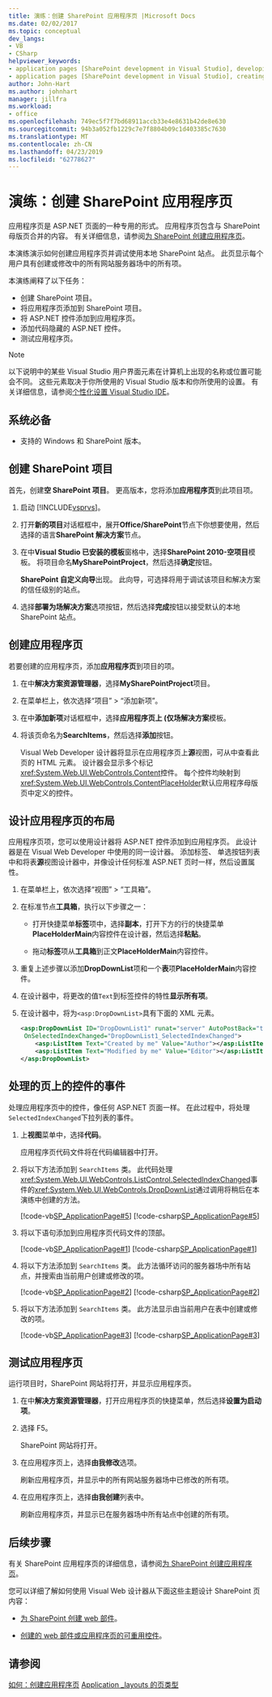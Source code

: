 ```yaml
---
title: 演练：创建 SharePoint 应用程序页 |Microsoft Docs
ms.date: 02/02/2017
ms.topic: conceptual
dev_langs:
- VB
- CSharp
helpviewer_keywords:
- application pages [SharePoint development in Visual Studio], developing
- application pages [SharePoint development in Visual Studio], creating
author: John-Hart
ms.author: johnhart
manager: jillfra
ms.workload:
- office
ms.openlocfilehash: 749ec5f7f7bd68911accb33e4e8631b42de8e630
ms.sourcegitcommit: 94b3a052fb1229c7e7f8804b09c1d403385c7630
ms.translationtype: MT
ms.contentlocale: zh-CN
ms.lasthandoff: 04/23/2019
ms.locfileid: "62778627"
---
```

# <a name="walkthrough-create-a-sharepoint-application-page"></a>演练：创建 SharePoint 应用程序页

应用程序页是 ASP.NET 页面的一种专用的形式。 应用程序页包含与 SharePoint 母版页合并的内容。 有关详细信息，请参阅[为 SharePoint 创建应用程序页](../sharepoint/creating-application-pages-for-sharepoint.md)。

本演练演示如何创建应用程序页并调试使用本地 SharePoint 站点。 此页显示每个用户具有创建或修改中的所有网站服务器场中的所有项。

本演练阐释了以下任务：

- 创建 SharePoint 项目。
- 将应用程序页添加到 SharePoint 项目。
- 将 ASP.NET 控件添加到应用程序页。
- 添加代码隐藏的 ASP.NET 控件。
- 测试应用程序页。

> [!NOTE]
> 以下说明中的某些 Visual Studio 用户界面元素在计算机上出现的名称或位置可能会不同。 这些元素取决于你所使用的 Visual Studio 版本和你所使用的设置。 有关详细信息，请参阅[个性化设置 Visual Studio IDE](../ide/personalizing-the-visual-studio-ide.md)。

## <a name="prerequisites"></a>系统必备

- 支持的 Windows 和 SharePoint 版本。

## <a name="create-a-sharepoint-project"></a>创建 SharePoint 项目

首先，创建**空 SharePoint 项目**。 更高版本，您将添加**应用程序页**到此项目项。

1. 启动 [!INCLUDE[vsprvs](../sharepoint/includes/vsprvs-md.md)]。

2. 打开**新的项目**对话框框中，展开**Office/SharePoint**节点下你想要使用，然后选择的语言**SharePoint 解决方案**节点。

3. 在中**Visual Studio 已安装的模板**窗格中，选择**SharePoint 2010-空项目**模板。 将项目命名**MySharePointProject**，然后选择**确定**按钮。

     **SharePoint 自定义向导**出现。 此向导，可选择将用于调试该项目和解决方案的信任级别的站点。

4. 选择**部署为场解决方案**选项按钮，然后选择**完成**按钮以接受默认的本地 SharePoint 站点。

## <a name="create-an-application-page"></a>创建应用程序页

若要创建的应用程序页，添加**应用程序页**到项目的项。

1. 在中**解决方案资源管理器**，选择**MySharePointProject**项目。

2. 在菜单栏上，依次选择“项目” > “添加新项”。

3. 在中**添加新项**对话框框中，选择**应用程序页上 (仅场解决方案**模板。

4. 将该页命名为**SearchItems**，然后选择**添加**按钮。

     Visual Web Developer 设计器将显示在应用程序页上**源**视图，可从中查看此页的 HTML 元素。 设计器会显示多个标记<xref:System.Web.UI.WebControls.Content>控件。 每个控件均映射到<xref:System.Web.UI.WebControls.ContentPlaceHolder>默认应用程序母版页中定义的控件。

## <a name="design-the-layout-of-the-application-page"></a>设计应用程序页的布局

应用程序页项，您可以使用设计器将 ASP.NET 控件添加到应用程序页。 此设计器是在 Visual Web Developer 中使用的同一设计器。 添加标签、 单选按钮列表中和将表**源**视图设计器中，并像设计任何标准 ASP.NET 页时一样，然后设置属性。

1. 在菜单栏上，依次选择“视图” > “工具箱”。

2. 在标准节点**工具箱**，执行以下步骤之一：

    - 打开快捷菜单**标签**项中，选择**副本**，打开下方的行的快捷菜单**PlaceHolderMain**内容控件在设计器，然后选择**粘贴**。

    - 拖动**标签**项从**工具箱**到正文**PlaceHolderMain**内容控件。

3. 重复上述步骤以添加**DropDownList**项和一个**表**项**PlaceHolderMain**内容控件。

4. 在设计器中，将更改的值`Text`到标签控件的特性**显示所有项**。

5. 在设计器中，将为`<asp:DropDownList>`具有下面的 XML 元素。

    ```xml
    <asp:DropDownList ID="DropDownList1" runat="server" AutoPostBack="true"
     OnSelectedIndexChanged="DropDownList1_SelectedIndexChanged">
        <asp:ListItem Text="Created by me" Value="Author"></asp:ListItem>
        <asp:ListItem Text="Modified by me" Value="Editor"></asp:ListItem>
    </asp:DropDownList>
    ```

## <a name="handle-the-events-of-controls-on-the-page"></a>处理的页上的控件的事件

处理应用程序页中的控件，像任何 ASP.NET 页面一样。 在此过程中，将处理`SelectedIndexChanged`下拉列表的事件。

1. 上**视图**菜单中，选择**代码**。

     应用程序页代码文件将在代码编辑器中打开。

2. 将以下方法添加到 `SearchItems` 类。 此代码处理<xref:System.Web.UI.WebControls.ListControl.SelectedIndexChanged>事件的<xref:System.Web.UI.WebControls.DropDownList>通过调用将稍后在本演练中创建的方法。

     [!code-vb[SP_ApplicationPage#5](../sharepoint/codesnippet/VisualBasic/sp_applicationpage/layouts/sp_applicationpage/SearchItems.aspx.vb#5)]
     [!code-csharp[SP_ApplicationPage#5](../sharepoint/codesnippet/CSharp/sp_applicationpage/layouts/sp_applicationpage/SearchItems.aspx.cs#5)]

3. 将以下语句添加到应用程序页代码文件的顶部。

     [!code-vb[SP_ApplicationPage#1](../sharepoint/codesnippet/VisualBasic/sp_applicationpage/layouts/sp_applicationpage/SearchItems.aspx.vb#1)]
     [!code-csharp[SP_ApplicationPage#1](../sharepoint/codesnippet/CSharp/sp_applicationpage/layouts/sp_applicationpage/SearchItems.aspx.cs#1)]

4. 将以下方法添加到 `SearchItems` 类。 此方法循环访问的服务器场中所有站点，并搜索由当前用户创建或修改的项。

     [!code-vb[SP_ApplicationPage#2](../sharepoint/codesnippet/VisualBasic/sp_applicationpage/layouts/sp_applicationpage/SearchItems.aspx.vb#2)]
     [!code-csharp[SP_ApplicationPage#2](../sharepoint/codesnippet/CSharp/sp_applicationpage/layouts/sp_applicationpage/SearchItems.aspx.cs#2)]

5. 将以下方法添加到 `SearchItems` 类。 此方法显示由当前用户在表中创建或修改的项。

     [!code-vb[SP_ApplicationPage#3](../sharepoint/codesnippet/VisualBasic/sp_applicationpage/layouts/sp_applicationpage/SearchItems.aspx.vb#3)]
     [!code-csharp[SP_ApplicationPage#3](../sharepoint/codesnippet/CSharp/sp_applicationpage/layouts/sp_applicationpage/SearchItems.aspx.cs#3)]

## <a name="test-the-application-page"></a>测试应用程序页

运行项目时，SharePoint 网站将打开，并显示应用程序页。

1. 在中**解决方案资源管理器**，打开应用程序页的快捷菜单，然后选择**设置为启动项**。

2. 选择 F5。

     SharePoint 网站将打开。

3. 在应用程序页上，选择**由我修改**选项。

     刷新应用程序页，并显示中的所有网站服务器场中已修改的所有项。

4. 在应用程序页上，选择**由我创建**列表中。

     刷新应用程序页，并显示已在服务器场中所有站点中创建的所有项。

## <a name="next-steps"></a>后续步骤

有关 SharePoint 应用程序页的详细信息，请参阅[为 SharePoint 创建应用程序页](../sharepoint/creating-application-pages-for-sharepoint.md)。

您可以详细了解如何使用 Visual Web 设计器从下面这些主题设计 SharePoint 页内容：

- [为 SharePoint 创建 web 部件](../sharepoint/creating-web-parts-for-sharepoint.md)。

- [创建的 web 部件或应用程序页的可重用控件](../sharepoint/creating-reusable-controls-for-web-parts-or-application-pages.md)。

## <a name="see-also"></a>请参阅

[如何：创建应用程序页](../sharepoint/how-to-create-an-application-page.md)
[Application _layouts 的页类型](http://go.microsoft.com/fwlink/?LinkID=169274)
